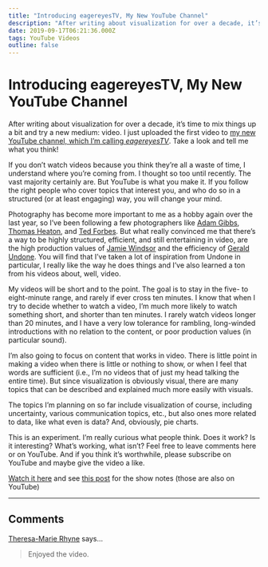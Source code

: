 ```yaml
---
title: "Introducing eagereyesTV, My New YouTube Channel"
description: "After writing about visualization for over a decade, it’s time to mix things up a bit and try a new medium: video. I just uploaded the first video to my new YouTube channel, which I’m calling eagereyesTV. Take a look and tell me what you think!"
date: 2019-09-17T06:21:36.000Z
tags: YouTube Videos
outline: false
---
```


# Introducing eagereyesTV, My New YouTube Channel

After writing about visualization for over a decade, it’s time to mix things up a bit and try a new medium: video. I just uploaded the first video to <a href="https://m.youtube.com/channel/UCKecjwo5N9YrRyYf_sj72KQ">my new YouTube channel, which I’m calling <em>eagereyesTV</em></a>. Take a look and tell me what you think!

If you don’t watch videos because you think they’re all a waste of time, I understand where you’re coming from. I thought so too until recently. The vast majority certainly are. But YouTube is what you make it. If you follow the right people who cover topics that interest you, and who do so in a structured (or at least engaging) way, you will change your mind.

Photography has become more important to me as a hobby again over the last year, so I’ve been following a few photographers like <a href="https://www.youtube.com/channel/UCDyKBQGE7OOsWeQIPWqVSzw">Adam Gibbs</a>, <a href="https://www.youtube.com/channel/UCfhW84xfA6gEc4hDK90rR1Q">Thomas Heaton</a>, and <a href="https://www.youtube.com/channel/UC7T8roVtC_3afWKTOGtLlBA">Ted Forbes</a>. But what really convinced me that there’s a way to be highly structured, efficient, and still entertaining in video, are the high production values of <a href="https://www.youtube.com/channel/UCxCFQfO05RinX6x_r5VVuiA">Jamie Windsor</a> and the efficiency of <a href="https://www.youtube.com/channel/UC09qASY4ixFS-KXIH6Nw0rg">Gerald Undone</a>. You will find that I’ve taken a lot of inspiration from Undone in particular, I really like the way he does things and I’ve also learned a ton from his videos about, well, video.

My videos will be short and to the point. The goal is to stay in the five- to eight-minute range, and rarely if ever cross ten minutes. I know that when I try to decide whether to watch a video, I’m much more likely to watch something short, and shorter than ten minutes. I rarely watch videos longer than 20 minutes, and I have a very low tolerance for rambling, long-winded introductions with no relation to the content, or poor production values (in particular sound).

I’m also going to focus on content that works in video. There is little point in making a video when there is little or nothing to show, or when I feel that words are sufficient (i.e., I’m no videos that of just my head talking the entire time). But since visualization is obviously visual, there are many topics that can be described and explained much more easily with visuals.

The topics I’m planning on so far include visualization of course, including uncertainty, various communication topics, etc., but also ones more related to data, like what even is data? And, obviously, pie charts.

This is an experiment. I’m really curious what people think. Does it work? Is it interesting? What’s working, what isn’t? Feel free to leave comments here or on YouTube. And if you think it’s worthwhile, please subscribe on YouTube and maybe give the video a like.

<a href="https://youtu.be/RbHCeANCbW0">Watch it here</a> and see <a href="https://eagereyes.org/eagereyestv/eagereyestv-episode-1-the-datasaurus-anscombes-quartet-and-why-summary-statistics-need-to-be-taken-with-a-grain-of-salt">this post</a> for the show notes (those are also on YouTube)


---
## Comments

<a href="http://theresamarierhyne.com/" rel="nofollow noopener" target="_blank">Theresa-Marie Rhyne</a> says…
>	Enjoyed the video.



